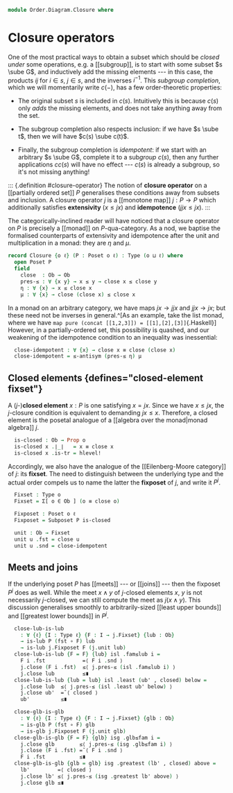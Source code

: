 <!--
```agda
open import 1Lab.Prelude

open import Order.Suplattice
open import Order.Diagram.Glb
open import Order.Diagram.Lub
open import Order.Subposet
open import Order.Base hiding (pres-≤)

import Order.Reasoning as Pos
```
-->

```agda
module Order.Diagram.Closure where
```

# Closure operators

One of the most practical ways to obtain a subset which should be
*closed under* some operations, e.g. a [[subgroup]], is to start with
some subset $s \sube G$, and inductively add the missing elements --- in
this case, the products $ij$ for $i \in s$, $j \in s$, and the inverses
$i^{-1}$. This *subgroup completion*, which we will momentarily write
$c(-)$, has a few order-theoretic properties:

- The original subset $s$ is included in $c(s)$. Intuitively this is
because $c(s)$ only *adds* the missing elements, and does not take
anything away from the set.

- The subgroup completion also respects inclusion: if we have $s \sube
t$, then we will have $c(s) \sube c(t)$.

- Finally, the subgroup completion is *idempotent*: if we start with an
arbitrary $s \sube G$, complete it to a sub*group* $c(s)$, then any
further applications $cc(s)$ will have no effect --- $c(s)$ is already a
subgroup, so it's not missing anything!

::: {.definition #closure-operator}
The notion of **closure operator** on a [[partially ordered set]] $P$
generalises these conditions away from subsets and inclusion. A closure
operator $j$ is a [[monotone map]] $j : P \to P$ which additionally
satisfies **extensivity** ($x \le jx$) and **idempotence** ($jjx \le
jx$).
:::

The categorically-inclined reader will have noticed that a closure
operator on $P$ is precisely a [[monad]] on $P$-qua-category. As a nod,
we baptise the formalised counterparts of extensivity and idempotence
after the unit and multiplication in a monad: they are $\eta$ and $\mu$.

```agda
record Closure {o ℓ} (P : Poset o ℓ) : Type (o ⊔ ℓ) where
  open Poset P
  field
    close  : Ob → Ob
    pres-≤ : ∀ {x y} → x ≤ y → close x ≤ close y
    η : ∀ {x} → x ≤ close x
    μ : ∀ {x} → close (close x) ≤ close x
```

In a monad on an arbitrary category, we have maps $jx \to jjx$ and $jjx
\to jx$; but these need not be inverses in general.^[As an example, take
the list monad, where we have `map pure (concat [[1,2,3]]) =
[[1],[2],[3]]`{.Haskell}] However, in a partially-ordered set, this
possibility is quashed, and our weakening of the idempotence condition
to an inequality was inessential:

```agda
  close-idempotent : ∀ {x} → close x ≡ close (close x)
  close-idempotent = ≤-antisym (pres-≤ η) μ
```

## Closed elements {defines="closed-element fixset"}

A ($j$-)**closed element** $x : P$ is one satisfying $x = jx$. Since we
have $x \le j x$, the $j$-closure condition is equivalent to demanding
$jx \le x$. Therefore, a closed element is the posetal analogue of a
[[algebra over the monad|monad algebra]] $j$.

```agda
  is-closed : Ob → Prop o
  is-closed x .∣_∣   = x ≡ close x
  is-closed x .is-tr = hlevel!
```

Accordingly, we also have the analogue of the [[Eilenberg-Moore
category]] of $j$: its **fixset**. The need to distinguish between the
underlying type and the actual order compels us to name the latter the
**fixposet** of $j$, and write it $P^j$.

```agda
  Fixset : Type o
  Fixset = Σ[ o ∈ Ob ] (o ≡ close o)

  Fixposet : Poset o ℓ
  Fixposet = Subposet P is-closed

  unit : Ob → Fixset
  unit u .fst = close u
  unit u .snd = close-idempotent
```

<!--
```agda
module _ {o ℓ} {P : Poset o ℓ} (j : Closure P) where
  private module j = Closure j
  open is-lub
  open is-glb
  open Pos P
```
-->

## Meets and joins

If the underlying poset $P$ has [[meets]] --- or [[joins]] --- then the
fixposet $P^j$ does as well. While the meet $x\land y$ of $j$-closed
elements $x$, $y$ is not necessarily $j$-closed, we can still compute
the meet as $j(x\land y)$. This discussion generalises smoothly to
arbitrarily-sized [[least upper bounds]] and [[greatest lower bounds]]
in $P^j$.

```agda
  close-lub-is-lub
    : ∀ {ℓ} {I : Type ℓ} {F : I → j.Fixset} {lub : Ob}
    → is-lub P (fst ∘ F) lub
    → is-lub j.Fixposet F (j.unit lub)
  close-lub-is-lub {F = F} {lub} isl .fam≤lub i =
    F i .fst            =⟨ F i .snd ⟩
    j.close (F i .fst)  ≤⟨ j.pres-≤ (isl .fam≤lub i) ⟩
    j.close lub         ≤∎
  close-lub-is-lub {lub = lub} isl .least (ub' , closed) below =
    j.close lub  ≤⟨ j.pres-≤ (isl .least ub' below) ⟩
    j.close ub'  =˘⟨ closed ⟩
    ub'          ≤∎

  close-glb-is-glb
    : ∀ {ℓ} {I : Type ℓ} {F : I → j.Fixset} {glb : Ob}
    → is-glb P (fst ∘ F) glb
    → is-glb j.Fixposet F (j.unit glb)
  close-glb-is-glb {F = F} {glb} isg .glb≤fam i =
    j.close glb        ≤⟨ j.pres-≤ (isg .glb≤fam i) ⟩
    j.close (F i .fst) =˘⟨ F i .snd ⟩
    F i .fst           ≤∎
  close-glb-is-glb {glb = glb} isg .greatest (lb' , closed) above =
    lb'         =⟨ closed ⟩
    j.close lb' ≤⟨ j.pres-≤ (isg .greatest lb' above) ⟩
    j.close glb ≤∎
```

<!--
```agda
  open is-suplattice

  Fixset-is-suplattice : is-suplattice P → is-suplattice (Closure.Fixposet j)
  Fixset-is-suplattice supl .⋃ F = Closure.unit j (supl .⋃ (fst ∘ F))
  Fixset-is-suplattice supl .⋃-joins F = close-lub-is-lub (supl .⋃-joins _)
```
-->
